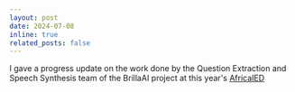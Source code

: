```yaml
---
layout: post
date: 2024-07-08
inline: true
related_posts: false
---
```


I gave a progress update on the work done by the Question Extraction and Speech Synthesis team of the BrillaAI project at this year's [AfricaIED](https://www.africaied.org/home)